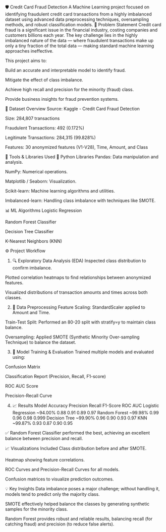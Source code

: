 🛡️ Credit Card Fraud Detection
A Machine Learning project focused on identifying fraudulent credit card transactions from a highly imbalanced dataset using advanced data preprocessing techniques, oversampling methods, and robust classification models.
🧠 Problem Statement
Credit card fraud is a significant issue in the financial industry, costing companies and customers billions each year. The key challenge lies in the highly imbalanced nature of the data — where fraudulent transactions make up only a tiny fraction of the total data — making standard machine learning approaches ineffective.

This project aims to:

Build an accurate and interpretable model to identify fraud.

Mitigate the effect of class imbalance.

Achieve high recall and precision for the minority (fraud) class.

Provide business insights for fraud prevention systems.

📁 Dataset Overview
Source: Kaggle - Credit Card Fraud Detection

Size: 284,807 transactions

Fraudulent Transactions: 492 (0.172%)

Legitimate Transactions: 284,315 (99.828%)

Features: 30 anonymized features (V1-V28), Time, Amount, and Class

🧰 Tools & Libraries Used
🐍 Python Libraries
Pandas: Data manipulation and analysis.

NumPy: Numerical operations.

Matplotlib / Seaborn: Visualization.

Scikit-learn: Machine learning algorithms and utilities.

Imbalanced-learn: Handling class imbalance with techniques like SMOTE.

📊 ML Algorithms
Logistic Regression

Random Forest Classifier

Decision Tree Classifier

K-Nearest Neighbors (KNN)

⚙️ Project Workflow
1. 🔍 Exploratory Data Analysis (EDA)
Inspected class distribution to confirm imbalance.

Plotted correlation heatmaps to find relationships between anonymized features.

Visualized distributions of transaction amounts and times across both classes.

2. 🧼 Data Preprocessing
Feature Scaling: StandardScaler applied to Amount and Time.

Train-Test Split: Performed an 80-20 split with stratify=y to maintain class balance.

Oversampling: Applied SMOTE (Synthetic Minority Over-sampling Technique) to balance the dataset.

3. 🤖 Model Training & Evaluation
Trained multiple models and evaluated using:

Confusion Matrix

Classification Report (Precision, Recall, F1-score)

ROC AUC Score

Precision-Recall Curve

4. 📈 Results
Model	Accuracy	Precision	Recall	F1-Score	ROC AUC
Logistic Regression	~94.00%	0.88	0.91	0.89	0.97
Random Forest	~99.98%	0.99	0.96	0.98	0.999
Decision Tree	~99.90%	0.96	0.90	0.93	0.97
KNN	~99.87%	0.93	0.87	0.90	0.95

✅ Random Forest Classifier performed the best, achieving an excellent balance between precision and recall.

📈 Visualizations Included
Class distribution before and after SMOTE.

Heatmap showing feature correlations.

ROC Curves and Precision-Recall Curves for all models.

Confusion matrices to visualize prediction outcomes.

💡 Key Insights
Data imbalance poses a major challenge; without handling it, models tend to predict only the majority class.

SMOTE effectively helped balance the classes by generating synthetic samples for the minority class.

Random Forest provides robust and reliable results, balancing recall (for catching fraud) and precision (to reduce false alerts).
